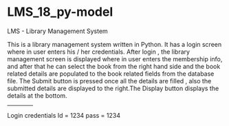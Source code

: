 # LMS_18_py-model
LMS - Library Management System

This is a library management system written in Python. It has a login screen where in user enters his / her credentials. After login , the library management screen is displayed where in user enters the membership info, and after that he can select the book from the right hand side and the book related details are populated to the book related fields from the database file. The Submit button is pressed once all the details are filled , also the submitted details are displayed to the right.The Display button displays the details at the bottom. 
<hr width = "60px"></hr>

Login credentials 
Id = 1234
pass = 1234
